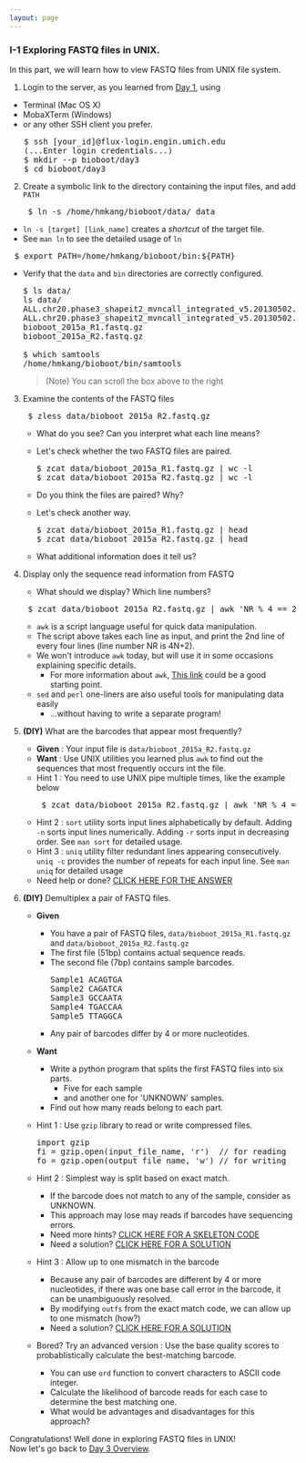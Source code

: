 ```yaml
---
layout: page
---
```


### I-1 Exploring FASTQ files in UNIX.

In this part, we will learn how to view FASTQ files from UNIX file system.

1. Login to the server, as you learned from [Day 1](../day1), using
  - Terminal (Mac OS X)
  - MobaXTerm (Windows)
  - or any other SSH client you prefer.
  
   <pre>
   $ ssh [your_id]@flux-login.engin.umich.edu
   (...Enter login credentials...)
   $ mkdir --p bioboot/day3
   $ cd bioboot/day3 </pre>
   
2. Create a symbolic link to the directory containing the input files, and add `PATH`

   <pre> $ ln -s /home/hmkang/bioboot/data/ data </pre>
  - `ln -s [target] [link_name]` creates a *shortcut* of the target file.
  - See `man ln` to see the detailed usage of `ln` 

   <pre> $ export PATH=/home/hmkang/bioboot/bin:${PATH} </pre>
  - Verify that the `data` and `bin` directories are correctly configured.
    <pre>
    $ ls data/
    ls data/
    ALL.chr20.phase3_shapeit2_mvncall_integrated_v5.20130502.genotypes.annotation.vcf.gz      gencode.v19.annotation.gtf.gz                            hs37d5.fa.fai
    ALL.chr20.phase3_shapeit2_mvncall_integrated_v5.20130502.genotypes.annotation.vcf.gz.tbi  HG00096.chrom20.ILLUMINA.bwa.GBR.exome.20120522.bam      ucsc.hg19.fasta
    bioboot_2015a_R1.fastq.gz                                                                 HG00096.chrom20.ILLUMINA.bwa.GBR.exome.20120522.bam.bai  ucsc.hg19.fasta.fai
    bioboot_2015a_R2.fastq.gz                                                                 hs37d5.fa
    
    $ which samtools
    /home/hmkang/bioboot/bin/samtools </pre>
    > (Note) You can scroll the box above to the right
  
3. Examine the contents of the FASTQ files

   <pre> $ zless data/bioboot_2015a_R2.fastq.gz </pre>
   - What do you see? Can you interpret what each line means?
   
   - Let's check whether the two FASTQ files are paired.
     <pre>
     $ zcat data/bioboot_2015a_R1.fastq.gz | wc -l
     $ zcat data/bioboot_2015a_R2.fastq.gz | wc -l </pre>
   - Do you think the files are paired? Why?
   - Let's check another way.
     <pre>
     $ zcat data/bioboot_2015a_R1.fastq.gz | head
     $ zcat data/bioboot_2015a_R2.fastq.gz | head </pre>
   - What additional information does it tell us?
   
4. Display only the sequence read information from FASTQ
   - What should we display? Which line numbers?
   
   <pre> $ zcat data/bioboot_2015a_R2.fastq.gz | awk 'NR % 4 == 2 {print;}' | less </pre>
 

   - `awk` is a script language useful for quick data manipulation.
   - The script above takes each line as input, and print the 2nd line of every four lines (line number NR is 4N+2).
   - We won't introduce `awk` today, but will use it in some occasions explaining specific details.
     - For more information about `awk`, [This link](http://www.linuxfocus.org/English/September1999/article103.html) could be a good starting point.
   - `sed` and `perl` one-liners are also useful tools for manipulating data easily
     - ...without having to write a separate program!

5. **(DIY)** What are the barcodes that appear most frequently?
   - **Given** : Your input file is `data/bioboot_2015a_R2.fastq.gz`
   - **Want** : Use UNIX utilities you learned plus `awk` to find out the sequences that most frequently occurs int the file.
   - Hint 1 : You need to use UNIX pipe multiple times, like the example below
     <pre> $ zcat data/bioboot_2015a_R2.fastq.gz | awk 'NR % 4 == 2 {print;}' | *** DO SOMETHING HERE *** | less </pre>
   - Hint 2 : `sort` utility sorts input lines alphabetically by default. Adding `-n` sorts input lines numerically. Adding `-r` sorts input in decreasing order. See `man sort` for detailed usage.
   - Hint 3 : `uniq` utility filter redundant lines appearing consecutively. `uniq -c` provides the number of repeats for each input line. See `man uniq` for detailed usage
   - Need help or done? [CLICK HERE FOR THE ANSWER](../class-material/day3-answers.html#what-are-the-barcodes-that-appear-most-frequently)

6. **(DIY)** Demultiplex a pair of FASTQ files.
   - **Given**
     - You have a pair of FASTQ files, `data/bioboot_2015a_R1.fastq.gz` and `data/bioboot_2015a_R2.fastq.gz`
     - The first file (51bp) contains actual sequence reads.
     - The second file (7bp) contains sample barcodes.
       <pre>
       Sample1 ACAGTGA
       Sample2 CAGATCA
       Sample3 GCCAATA
       Sample4 TGACCAA
       Sample5 TTAGGCA</pre>
     - Any pair of barcodes differ by 4 or more nucleotides.
   - **Want**
     - Write a python program that splits the first FASTQ files into six parts.
       - Five for each sample
       - and another one for 'UNKNOWN' samples.
     - Find out how many reads belong to each part.
   - Hint 1 : Use `gzip` library to read or write compressed files.
   
     <pre>
     import gzip
     fi = gzip.open(input_file_name, 'r')  // for reading
     fo = gzip.open(output_file_name, 'w') // for writing </pre>
   - Hint 2 : Simplest way is split based on exact match.
     - If the barcode does not match to any of the sample, consider as UNKNOWN.
     - This approach may lose may reads if barcodes have sequencing errors.
     - Need more hints? [CLICK HERE FOR A SKELETON CODE](../class-material/day3-answers.html#a-skeleton-code-for-fastq-demultiplexing)
     - Need a solution? [CLICK HERE FOR A SOLUTION](../class-material/day3-answers.html#b-answer-for-fastq-demultiplexing---exact-match)
   - Hint 3 : Allow up to one mismatch in the barcode
     - Because any pair of barcodes are different by 4 or more nucleotides, if there was one base call error in the barcode, it can be unambiguously resolved.
     - By modifying `outfs` from the exact match code, we can allow up to one mismatch (how?)
     - Need a solution? [CLICK HERE FOR A SOLUTION](../class-material/day3-answers.html#c-answer-for-fastq-demultiplexing---allowing-one-mismatch)
   - Bored? Try an advanced version : Use the base quality scores to probablistically calculate the best-matching barcode.
     - You can use `ord` function to convert characters to ASCII code integer.
     - Calculate the likelihood of barcode reads for each case to determine the best matching one.
     - What would be advantages and disadvantages for this approach?
 
Congratulations! Well done in exploring FASTQ files in UNIX!
<br>
Now let's go back to [Day 3 Overview](../day3).